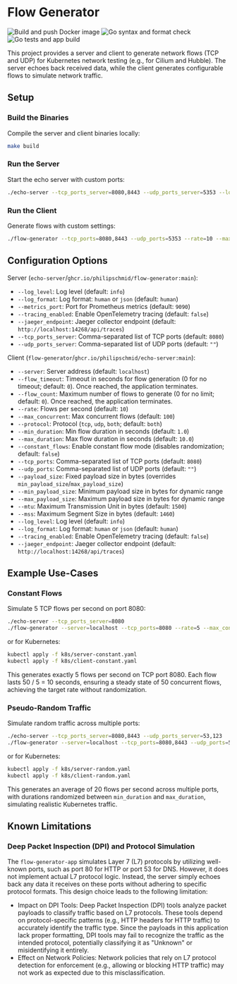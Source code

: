 # Flow Generator

![Build and push Docker image](https://github.com/philipschmid/flow-generator-app/actions/workflows/build.yaml/badge.svg) ![Go syntax and format check](https://github.com/philipschmid/flow-generator-app/actions/workflows/lint.yaml/badge.svg) ![Go tests and app build](https://github.com/philipschmid/flow-generator-app/actions/workflows/test.yaml/badge.svg)

This project provides a server and client to generate network flows (TCP and UDP) for Kubernetes network testing (e.g., for Cilium and Hubble). The server echoes back received data, while the client generates configurable flows to simulate network traffic.

## Setup

### Build the Binaries
Compile the server and client binaries locally:
```bash
make build
```

### Run the Server
Start the echo server with custom ports:
```bash
./echo-server --tcp_ports_server=8080,8443 --udp_ports_server=5353 --log_level=debug
```

### Run the Client
Generate flows with custom settings:
```bash
./flow-generator --tcp_ports=8080,8443 --udp_ports=5353 --rate=10 --max_concurrent=50 --protocol=both --log_level=debug
```

## Configuration Options

Server (`echo-server`/`ghcr.io/philipschmid/flow-generator:main`):
* `--log_level`: Log level (default: `info`)
* `--log_format`: Log format: `human` or `json` (default: `human`)
* `--metrics_port`: Port for Prometheus metrics (default: `9090`)
* `--tracing_enabled`: Enable OpenTelemetry tracing (default: `false`)
* `--jaeger_endpoint`: Jaeger collector endpoint (default: `http://localhost:14268/api/traces`)
* `--tcp_ports_server`: Comma-separated list of TCP ports (default: `8080`)
* `--udp_ports_server`: Comma-separated list of UDP ports (default: `""`)

Client (`flow-generator`/`ghcr.io/philipschmid/echo-server:main`):
* `--server`: Server address (default: `localhost`)
* `--flow_timeout`: Timeout in seconds for flow generation (0 for no timeout; default: `0`). Once reached, the application terminates.
* `--flow_count`: Maximum number of flows to generate (0 for no limit; default: `0`). Once reached, the application terminates.
* `--rate`: Flows per second (default: `10`)
* `--max_concurrent`: Max concurrent flows (default: `100`)
* `--protocol`: Protocol (`tcp`, `udp`, `both`; default: `both`)
* `--min_duration`: Min flow duration in seconds (default: `1.0`)
* `--max_duration`: Max flow duration in seconds (default: `10.0`)
* `--constant_flows`: Enable constant flow mode (disables randomization; default: `false`)
* `--tcp_ports`: Comma-separated list of TCP ports (default: `8080`)
* `--udp_ports`: Comma-separated list of UDP ports (default: `""`)
* `--payload_size`: Fixed payload size in bytes (overrides `min_payload_size`/`max_payload_size`)
* `--min_payload_size`: Minimum payload size in bytes for dynamic range
* `--max_payload_size`: Maximum payload size in bytes for dynamic range
* `--mtu`: Maximum Transmission Unit in bytes (default: `1500`)
* `--mss`: Maximum Segment Size in bytes (default: `1460`)
* `--log_level`: Log level (default: `info`)
* `--log_format`: Log format: `human` or `json` (default: `human`)
* `--tracing_enabled`: Enable OpenTelemetry tracing (default: `false`)
* `--jaeger_endpoint`: Jaeger collector endpoint (default: `http://localhost:14268/api/traces`)

## Example Use-Cases

### Constant Flows

Simulate 5 TCP flows per second on port 8080:

```bash
./echo-server --tcp_ports_server=8080
./flow-generator --server=localhost --tcp_ports=8080 --rate=5 --max_concurrent=50 --constant_flows=true
```

or for Kubernetes:

```bash
kubectl apply -f k8s/server-constant.yaml
kubectl apply -f k8s/client-constant.yaml
```

This generates exactly 5 flows per second on TCP port 8080. Each flow lasts 50 / 5 = 10 seconds, ensuring a steady state of 50 concurrent flows, achieving the target rate without randomization.

### Pseudo-Random Traffic

Simulate random traffic across multiple ports:

```bash
./echo-server --tcp_ports_server=8080,8443 --udp_ports_server=53,123
./flow-generator --server=localhost --tcp_ports=8080,8443 --udp_ports=53,123 --rate=20 --max_concurrent=200 --protocol=both --min_duration=1 --max_duration=5
```

or for Kubernetes:

```bash
kubectl apply -f k8s/server-random.yaml
kubectl apply -f k8s/client-random.yaml
```

This generates an average of 20 flows per second across multiple ports, with durations randomized between `min_duration` and `max_duration`, simulating realistic Kubernetes traffic.

## Known Limitations

### Deep Packet Inspection (DPI) and Protocol Simulation
The `flow-generator-app` simulates Layer 7 (L7) protocols by utilizing well-known ports, such as port 80 for HTTP or port 53 for DNS. However, it does not implement actual L7 protocol logic. Instead, the server simply echoes back any data it receives on these ports without adhering to specific protocol formats. This design choice leads to the following limitation:

* Impact on DPI Tools: Deep Packet Inspection (DPI) tools analyze packet payloads to classify traffic based on L7 protocols. These tools depend on protocol-specific patterns (e.g., HTTP headers for HTTP traffic) to accurately identify the traffic type. Since the payloads in this application lack proper formatting, DPI tools may fail to recognize the traffic as the intended protocol, potentially classifying it as "Unknown" or misidentifying it entirely.
* Effect on Network Policies: Network policies that rely on L7 protocol detection for enforcement (e.g., allowing or blocking HTTP traffic) may not work as expected due to this misclassification.